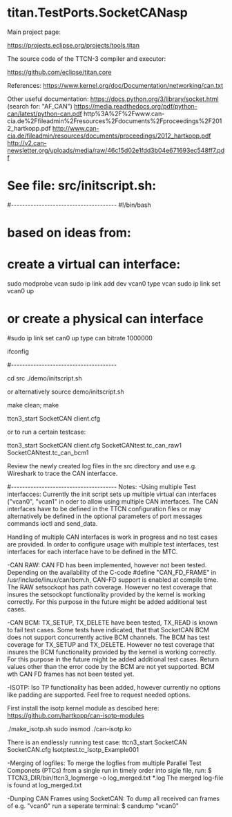 # titan.TestPorts.SocketCANasp

Main project page:

https://projects.eclipse.org/projects/tools.titan

The source code of the TTCN-3 compiler and executor:

https://github.com/eclipse/titan.core


References:
https://www.kernel.org/doc/Documentation/networking/can.txt

Other useful documentation:
https://docs.python.org/3/library/socket.html (search for: "AF_CAN")
https://media.readthedocs.org/pdf/python-can/latest/python-can.pdf
http%3A%2F%2Fwww.can-cia.de%2Ffileadmin%2Fresources%2Fdocuments%2Fproceedings%2F2012_hartkopp.pdf
http://www.can-cia.de/fileadmin/resources/documents/proceedings/2012_hartkopp.pdf
http://v2.can-newsletter.org/uploads/media/raw/46c15d02e1fdd3b04e671693ec548ff7.pdf

# See file: src/initscript.sh:

#--------------------------------------
#!/bin/bash
# based on ideas from: 
# 

# create a virtual can interface:

sudo modprobe vcan
sudo ip link add dev vcan0 type vcan
sudo ip link set vcan0 up

# or create a physical can interface

#sudo ip link set can0 up type can bitrate 1000000

ifconfig

#--------------------------------------

cd src
./demo/initscript.sh 

or alternatively
source demo/initscript.sh

make clean; make

ttcn3_start SocketCAN client.cfg

or to run a certain testcase:

ttcn3_start SocketCAN client.cfg  SocketCANtest.tc_can_raw1 SocketCANtest.tc_can_bcm1

Review the newly created log files in the src directory
and use e.g. Wireshark to trace the CAN interfacce.

#--------------------------------------
Notes:
-Using multiple Test interfacces:
 Currently the init script sets up multiple virtual can interfaces ("vcan0", 
 "vcan1" in oder to allow using multiple CAN interfaces.
 The CAN interfaces have to be defined in the TTCN configuration files or may 
 alternatively be defined in the optional parameters of port messages commands 
 ioctl and send_data.
 
 Handling of multiple CAN interfaces is work in progress and no test cases are
 provided. In order to configure usage with multiple test interfaces, 
 test interfaces for each interface have to be defined in the MTC.
 
-CAN RAW:
 CAN FD has been implemented, however not been tested.
 Depending on the availability of the C-code #define "CAN_FD_FRAME"
 in /usr/include/linux/can/bcm.h, CAN-FD support is enabled at compile time.
 The RAW setsockopt has path coverage. However no test coverage that insures
 the setsockopt functionality provided by the kernel is working correctly. 
 For this purpose in the future might be added additional test cases.

-CAN BCM:
 TX_SETUP, TX_DELETE have been tested, TX_READ is known to fail test cases.
 Some tests have indicated, that that SocketCAN BCM does not support concurrently
 active BCM channels.
 The BCM has test coverage for TX_SETUP and TX_DELETE. However no test coverage
 that insures the BCM functionality provided by the kernel is working correctly. 
 For this purpose in the future might be added additional test cases.
 Return values other than the error code by the BCM are not yet supported.
 BCM wth CAN FD frames has not been tested yet.

-ISOTP:
 Iso TP functionality has been added, however currently no options like padding 
 are supported. Feel free to request needed options.

 First install the isotp kernel module as descibed here:
 https://github.com/hartkopp/can-isotp-modules
  
  ./make_isotp.sh
  sudo insmod ./can-isotp.ko
 

 There is an endlessly running test case: 
 ttcn3_start SocketCAN SocketCAN.cfg Isotptest.tc_Isotp_Example001
 
-Merging of logfiles:
 To merge the logfies from multiple Parallel Test Componets (PTCs) from a
 single run in timely order into sigle file, run:
   $ TTCN3_DIR/bin/ttcn3_logmerge -o log_merged.txt *.log
 The merged log-file is found at log_merged.txt
 
-Dunping CAN Frames using SocketCAN:
 To dump all received can frames of e.g. "vcan0" run a seperate terminal:
   $ candump "vcan0"
